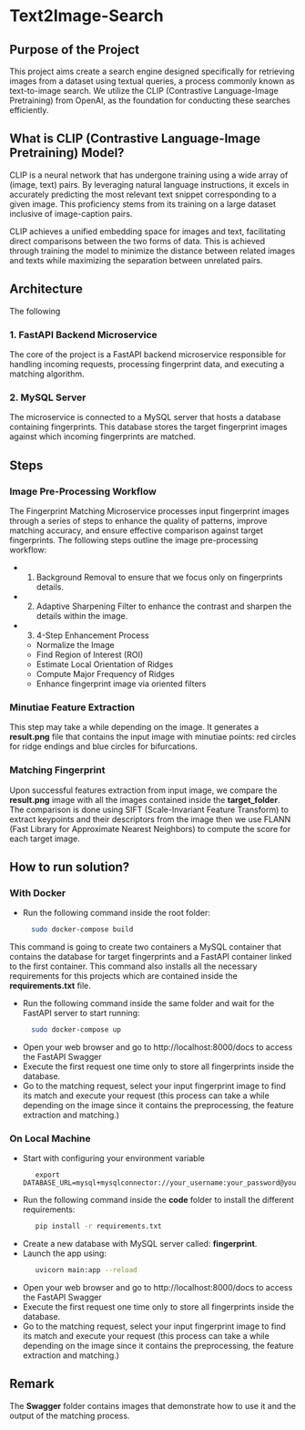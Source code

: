 # Text2Image-Search
## Purpose of the Project
This project aims create a search engine designed specifically for retrieving images from a dataset using textual queries, a process commonly known as text-to-image search. We utilize the CLIP (Contrastive Language-Image Pretraining) from OpenAI, as the foundation for conducting these searches efficiently.
## What is CLIP (Contrastive Language-Image Pretraining) Model?
CLIP is a neural network that has undergone training using a wide array of (image, text) pairs. By leveraging natural language instructions, it excels in accurately predicting the most relevant text snippet corresponding to a given image. This proficiency stems from its training on a large dataset inclusive of image-caption pairs.

CLIP achieves a unified embedding space for images and text, facilitating direct comparisons between the two forms of data. This is achieved through training the model to minimize the distance between related images and texts while maximizing the separation between unrelated pairs.



## Architecture

The following 
### 1. FastAPI Backend Microservice
The core of the project is a FastAPI backend microservice responsible for handling incoming requests, processing fingerprint data, and executing a matching algorithm.

### 2. MySQL Server
The microservice is connected to a MySQL server that hosts a database containing fingerprints. This database stores the target fingerprint images against which incoming fingerprints are matched.
## Steps
### Image Pre-Processing Workflow
The Fingerprint Matching Microservice processes input fingerprint images through a series of steps to enhance the quality of patterns, improve matching accuracy, and ensure effective comparison against target fingerprints. The following steps outline the image pre-processing workflow:

- 1. Background Removal to ensure that we focus only on fingerprints details.

- 2. Adaptive Sharpening Filter to  enhance the contrast and sharpen the details within the image.


- 3. 4-Step Enhancement Process

  - Normalize the Image
  - Find Region of Interest (ROI)
  - Estimate Local Orientation of Ridges
  - Compute Major Frequency of Ridges
  - Enhance fingerprint image via oriented filters

### Minutiae Feature Extraction
This step may take a while depending on the image. It generates a **result.png** file that contains the input image with minutiae points: red circles for ridge endings and blue circles for bifurcations.
### Matching Fingerprint
Upon successful features extraction from input image, we compare the **result.png** image with all the images contained inside the **target_folder**. The comparison is done using SIFT (Scale-Invariant Feature Transform) to extract keypoints and their descriptors from the image then we use FLANN (Fast Library for Approximate Nearest Neighbors) to compute the score for each target image.
## How to run solution?
### With Docker
- Run the following command inside the root folder:
   ```bash
     sudo docker-compose build
   ```
This command is going to create two containers a MySQL container that contains the database for target fingerprints and a FastAPI container linked to the first container. This command also installs all the necessary requirements for this projects which are contained inside the **requirements.txt** file.
- Run the following command inside the same folder and wait for the FastAPI server to start running:
   ```bash
     sudo docker-compose up 
   ```
- Open your web browser and go to http://localhost:8000/docs to access the FastAPI Swagger
- Execute the first request one time only to store all fingerprints inside the database.
- Go to the matching request, select your input fingerprint image to find its match and execute your request (this process can take a while depending on the image since it contains the preprocessing, the feature extraction and matching.)
### On Local Machine
- Start with configuring your environment variable
  ```env
     export DATABASE_URL=mysql+mysqlconnector://your_username:your_password@your_host:your_port/fingerprint
     ```
- Run the following command inside the **code** folder to install the different requirements:
  ```bash
     pip install -r requirements.txt
   ```
- Create a new database with MySQL server called: **fingerprint**.
- Launch the app using:
  ```bash
     uvicorn main:app --reload
   ```
- Open your web browser and go to http://localhost:8000/docs to access the FastAPI Swagger
- Execute the first request one time only to store all fingerprints inside the database.
- Go to the matching request, select your input fingerprint image to find its match and execute your request (this process can take a while depending on the image since it contains the preprocessing, the feature extraction and matching.)

## Remark

The **Swagger** folder contains images that demonstrate how to use it and the output of the matching process.